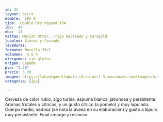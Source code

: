 ```yaml
---
id: 31
layout: birra
nombre:  IPA 9
tipo:  Double Dry Hopped IPA
ibu:  49
ebc:  13
maltas: Marist Otter, Trigo malteado y Caragold
lupulos: Simcoe y Cascade
levaduras: 
formato: Botella 33cl
volumen:  5.5 %
alergenos: sin gluten
origen: España
pvp: "3.20"
precio: 3.20
imagen: https://labodegadellupulo.s3.eu-west-3.amazonaws.com/images/birras/ipa9.jpg
categoria: [Ipa]

---
```

Cerveza de color rubio, algo turbia, espuma blanca, jabonosa y persistente. Aromas frutales y cítricos, y un gusto cítrico (a pomelo) y muy lupulado. Cuerpo medio, sedosa (se nota la avena en su elaboración) y gusto a lúpulo muy persistente. Final amargo y resinoso







